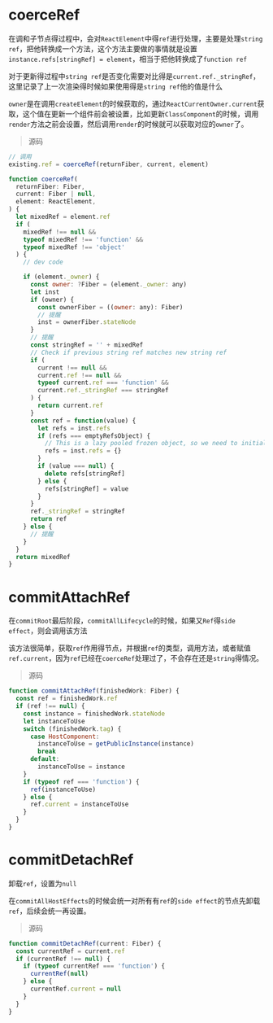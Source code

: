 #
# coerceRef

在调和子节点得过程中，会对`ReactElement`中得`ref`进行处理，主要是处理`string ref`，把他转换成一个方法，这个方法主要做的事情就是设置`instance.refs[stringRef] = element`，相当于把他转换成了`function ref`

对于更新得过程中`string ref`是否变化需要对比得是`current.ref._stringRef`，这里记录了上一次渲染得时候如果使用得是`string ref`他的值是什么

`owner`是在调用`createElement`的时候获取的，通过`ReactCurrentOwner.current`获取，这个值在更新一个组件前会被设置，比如更新`ClassComponent`的时候，调用`render`方法之前会设置，然后调用`render`的时候就可以获取对应的`owner`了。

> 源码

```js
// 调用
existing.ref = coerceRef(returnFiber, current, element)

function coerceRef(
  returnFiber: Fiber,
  current: Fiber | null,
  element: ReactElement,
) {
  let mixedRef = element.ref
  if (
    mixedRef !== null &&
    typeof mixedRef !== 'function' &&
    typeof mixedRef !== 'object'
  ) {
    // dev code

    if (element._owner) {
      const owner: ?Fiber = (element._owner: any)
      let inst
      if (owner) {
        const ownerFiber = ((owner: any): Fiber)
        // 提醒
        inst = ownerFiber.stateNode
      }
      // 提醒
      const stringRef = '' + mixedRef
      // Check if previous string ref matches new string ref
      if (
        current !== null &&
        current.ref !== null &&
        typeof current.ref === 'function' &&
        current.ref._stringRef === stringRef
      ) {
        return current.ref
      }
      const ref = function(value) {
        let refs = inst.refs
        if (refs === emptyRefsObject) {
          // This is a lazy pooled frozen object, so we need to initialize.
          refs = inst.refs = {}
        }
        if (value === null) {
          delete refs[stringRef]
        } else {
          refs[stringRef] = value
        }
      }
      ref._stringRef = stringRef
      return ref
    } else {
      // 提醒
    }
  }
  return mixedRef
}
```

# commitAttachRef

在`commitRoot`最后阶段，`commitAllLifecycle`的时候，如果又`Ref`得`side effect`，则会调用该方法

该方法很简单，获取`ref`作用得节点，并根据`ref`的类型，调用方法，或者赋值`ref.current`，因为`ref`已经在`coerceRef`处理过了，不会存在还是`string`得情况。

> 源码

```js
function commitAttachRef(finishedWork: Fiber) {
  const ref = finishedWork.ref
  if (ref !== null) {
    const instance = finishedWork.stateNode
    let instanceToUse
    switch (finishedWork.tag) {
      case HostComponent:
        instanceToUse = getPublicInstance(instance)
        break
      default:
        instanceToUse = instance
    }
    if (typeof ref === 'function') {
      ref(instanceToUse)
    } else {
      ref.current = instanceToUse
    }
  }
}
```

# commitDetachRef

卸载`ref`，设置为`null`

在`commitAllHostEffects`的时候会统一对所有有`ref`的`side effect`的节点先卸载`ref`，后续会统一再设置。

> 源码

```js
function commitDetachRef(current: Fiber) {
  const currentRef = current.ref
  if (currentRef !== null) {
    if (typeof currentRef === 'function') {
      currentRef(null)
    } else {
      currentRef.current = null
    }
  }
}
```